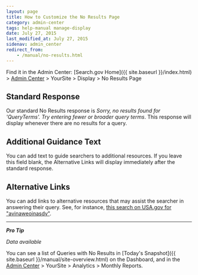 ```yaml
---
layout: page
title: How to Customize the No Results Page
category: admin-center
tags: help-manual manage-display
date: July 27, 2015
last_modified_at: July 27, 2015
sidenav: admin_center
redirect_from:
    - /manual/no-results.html
---
```


 Find it in the Admin Center: [Search.gov Home]({{ site.baseurl }}/index.html) > [Admin Center](https://search.usa.gov/sites/) > YourSite > Display > No Results Page

## Standard Response

Our standard No Results response is *Sorry, no results found for 'QueryTerms'. Try entering fewer or broader query terms*. This response will display whenever there are no results for a query.

## Additional Guidance Text

You can add text to guide searchers to additional resources. If you leave this field blank, the Alternative Links will display immediately after the standard response.

## Alternative Links

You can add links to alternative resources that may assist the searcher in answering their query. See, for instance, [this search on USA.gov for "avinaweoinasdv"](https://search.usa.gov/search?affiliate=usagov&query=avinaweoinasdv).

---

***Pro Tip***

*Data available*

You can see a list of Queries with No Results in [Today's Snapshot]({{ site.baseurl }}/manual/site-overview.html) on the Dashboard, and in the [Admin Center](https://search.usa.gov/sites/) > YourSite > Analytics > Monthly Reports.